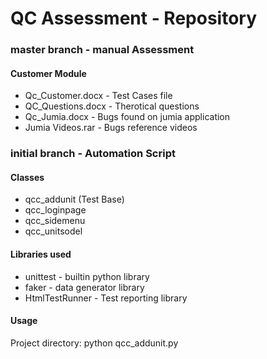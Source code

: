 # QC Assessment - Repository

### master branch - manual Assessment
#### Customer Module
  - Qc_Customer.docx - Test Cases file
  - QC_Questions.docx - Therotical questions
  - Qc_Jumia.docx - Bugs found on jumia application
  - Jumia Videos.rar - Bugs reference videos
  
### initial branch - Automation Script 
#### Classes
  - qcc_addunit (Test Base) 
  - qcc_loginpage
  - qcc_sidemenu
  - qcc_unitsodel 

#### Libraries used
  - unittest - builtin python library
  - faker - data generator library
  - HtmlTestRunner - Test reporting library

#### Usage
  Project directory: python qcc_addunit.py


